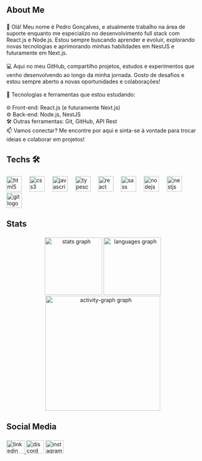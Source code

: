 <h2 align="left">About Me</h2>

###

<p align="left">👋 Olá! Meu nome é Pedro Gonçalves, e atualmente trabalho na área de suporte enquanto me especializo no desenvolvimento full stack com React.js e Node.js. Estou sempre buscando aprender e evoluir, explorando novas tecnologias e aprimorando minhas habilidades em NestJS e futuramente em Next.js.<br><br>💻 Aqui no meu GitHub, compartilho projetos, estudos e experimentos que venho desenvolvendo ao longo da minha jornada. Gosto de desafios e estou sempre aberto a novas oportunidades e colaborações!<br><br>🚀 Tecnologias e ferramentas que estou estudando:<br><br>🌐 Front-end: React.js (e futuramente Next.js)<br>⚙️ Back-end: Node.js, NestJS<br>🛠️ Outras ferramentas: Git, GitHub, API Rest<br>📫 Vamos conectar? Me encontre por aqui e sinta-se à vontade para trocar ideias e colaborar em projetos!</p>

###

<h2 align="left">Techs 🛠️</h2>

###

<div align="left">
  <img src="https://skillicons.dev/icons?i=html" height="40" alt="html5 logo"  />
  <img width="12" />
  <img src="https://skillicons.dev/icons?i=css" height="40" alt="css3 logo"  />
  <img width="12" />
  <img src="https://skillicons.dev/icons?i=js" height="40" alt="javascript logo"  />
  <img width="12" />
  <img src="https://skillicons.dev/icons?i=ts" height="40" alt="typescript logo"  />
  <img width="12" />
  <img src="https://skillicons.dev/icons?i=react" height="40" alt="react logo"  />
  <img width="12" />
  <img src="https://skillicons.dev/icons?i=sass" height="40" alt="sass logo"  />
  <img width="12" />
  <img src="https://skillicons.dev/icons?i=nodejs" height="40" alt="nodejs logo"  />
  <img width="12" />
  <img src="https://skillicons.dev/icons?i=nestjs" height="40" alt="nestjs logo"  />
  <img width="12" />
  <img src="https://skillicons.dev/icons?i=git" height="40" alt="git logo"  />
</div>

###

<h2 align="left">Stats</h2>

###

<div align="center">
  <img src="https://github-readme-stats.vercel.app/api?username=phlgoncalves&hide_title=false&hide_rank=true&show_icons=true&include_all_commits=true&count_private=true&disable_animations=false&theme=react&locale=pt-br&hide_border=false&order=1&custom_title=Pedro%20Gon%C3%A7alves'%20Github%20Stats" height="150" alt="stats graph"  />
  <img src="https://github-readme-stats.vercel.app/api/top-langs?username=phlgoncalves&locale=en&hide_title=false&layout=compact&card_width=320&langs_count=5&theme=react&hide_border=false&order=2" height="150" alt="languages graph"  />
  <img src="https://github-readme-activity-graph.vercel.app/graph?username=phlgoncalves&radius=16&theme=react&area=true&order=5" height="300" alt="activity-graph graph"  />
</div>

###

<h2 align="left">Social Media</h2>

###

<div align="left">
  <a href="https://www.linkedin.com/in/pedrohlgoncalves" target="_blank">
    <img src="https://raw.githubusercontent.com/maurodesouza/profile-readme-generator/master/src/assets/icons/social/linkedin/default.svg" width="47" height="35" alt="linkedin logo"  />
  </a>
  <img src="https://raw.githubusercontent.com/maurodesouza/profile-readme-generator/master/src/assets/icons/social/discord/default.svg" width="47" height="35" alt="discord logo"  />
  <a href="https://www.instagram.com/pehlopes/" target="_blank">
    <img src="https://raw.githubusercontent.com/maurodesouza/profile-readme-generator/master/src/assets/icons/social/instagram/default.svg" width="47" height="35" alt="instagram logo"  />
  </a>
</div>

###
